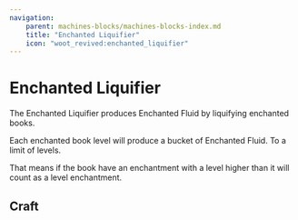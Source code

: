 ```yaml
---
navigation:
    parent: machines-blocks/machines-blocks-index.md
    title: "Enchanted Liquifier"
    icon: "woot_revived:enchanted_liquifier"
---
```

# Enchanted Liquifier

<BlockImage id="enchanted_liquifier" scale="5"/>

The <ItemImage id="enchanted_liquifier" scale="0.5"/> Enchanted Liquifier produces <ItemImage id="enchanted_fluid_bucket" scale="0.5"/> Enchanted Fluid by liquifying enchanted books.

Each <ItemImage id="minecraft:enchanted_book" scale="0.5"/> enchanted book level will produce a bucket of <ItemImage id="enchanted_fluid_bucket" scale="0.5"/> Enchanted Fluid. To a limit of <WootConfig key="enchanted_liquifier.max_enchant_lvl" /> levels.

That means if the book have an enchantment with a level higher than <WootConfig key="enchanted_liquifier.max_enchant_lvl" /> it will count as a <WootConfig key="enchanted_liquifier.max_enchant_lvl" /> level enchantment.

<EnchantedRecipe />

## Craft

<RecipeFor id="enchanted_liquifier" />